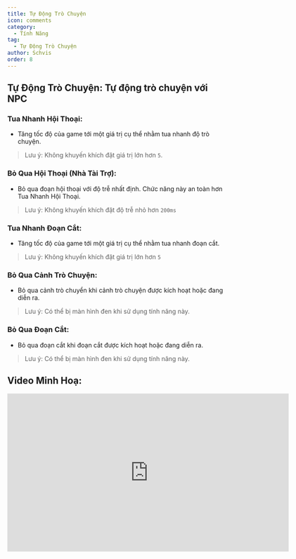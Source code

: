 ```yaml
---
title: Tự Động Trò Chuyện
icon: comments
category:
  - Tính Năng
tag:
  - Tự Động Trò Chuyện
author: Schvis
order: 8
---
```


## Tự Động Trò Chuyện: Tự động trò chuyện với NPC
### Tua Nhanh Hội Thoại:
- Tăng tốc độ của game tới một giá trị cụ thể nhằm tua nhanh độ trò chuyện.
> Lưu ý: Không khuyến khích đặt giá trị lớn hơn `5`.
### Bỏ Qua Hội Thoại (Nhà Tài Trợ): 
- Bỏ qua đoạn hội thoại với độ trễ nhất định. Chức năng này an toàn hơn Tua Nhanh Hội Thoại.
> Lưu ý: Không khuyến khích đặt độ trễ nhỏ hơn `200ms`
### Tua Nhanh Đoạn Cắt:
- Tăng tốc độ của game tới một giá trị cụ thể nhằm tua nhanh đoạn cắt.
> Lưu ý: Không khuyến khích đặt giá trị lớn hơn `5`
### Bỏ Qua Cảnh Trò Chuyện:
- Bỏ qua cảnh trò chuyển khi cảnh trò chuyện được kích hoạt hoặc đang diễn ra.
> Lưu ý: Có thể bị màn hình đen khi sử dụng tính năng này.
### Bỏ Qua Đoạn Cắt:
- Bỏ qua đoạn cắt khi đoạn cắt được kích hoạt hoặc đang diễn ra.
> Lưu ý: Có thể bị màn hình đen khi sử dụng tính năng này.

## Video Minh Hoạ:

<div class="iframe-container"><iframe width="640" height="360" src="https://www.youtube.com/embed/IS0BvLLO1xc?list=PL5eI1Tb64p56g27qfYk7VuFTz4FK6YrKa" title="Korepi - AutoTalk" frameborder="0" allow="accelerometer; autoplay; clipboard-write; encrypted-media; gyroscope; picture-in-picture; web-share" allowfullscreen></iframe></div>

